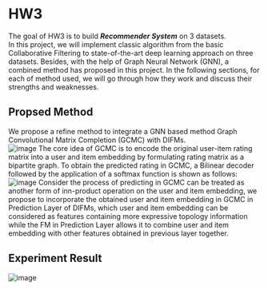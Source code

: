 # HW3

The goal of HW3 is to build ***Recommender System*** on 3 datasets.  
In this project, we will implement classic algorithm from the basic Collaborative Filtering to state-of-the-art deep learning approach on three datasets. Besides, with the help of Graph Neural Network (GNN), a combined method has proposed in this project. In the following sections, for each of method used, we will go through how they work and discuss their strengths and weaknesses.

## Propsed Method
We propose a refine method to integrate a GNN based method Graph Convolutional Matrix Completion (GCMC) with DIFMs.  
![image](https://user-images.githubusercontent.com/36630295/125028123-08234480-e0ba-11eb-9db7-da2d976c5530.png)
The core idea of GCMC is to encode the original user-item rating matrix into a user and item embedding by formulating rating matrix as a bipartite graph. To obtain the predicted rating in GCMC, a Bilinear decoder followed by the application of a softmax function is shown as follows:  
![image](https://user-images.githubusercontent.com/36630295/125028216-399c1000-e0ba-11eb-8bfc-6426aeab61e7.png)
Consider the process of predicting in GCMC can be treated as another form of inn-product operation on the user and item embedding, we propose to incorporate the obtained user and item embedding in GCMC in Prediction Layer of DIFMs, which user and item embedding can be considered as features containing more expressive topology information while the FM in Prediction Layer allows it to combine user and item embedding with other features obtained in previous layer together.

## Experiment Result
![image](https://user-images.githubusercontent.com/36630295/125028285-56384800-e0ba-11eb-9834-97c8ac4f8e9c.png)
